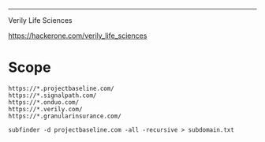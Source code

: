 ___

Verily Life Sciences

https://hackerone.com/verily_life_sciences

# Scope

```
https://*.projectbaseline.com/
https://*.signalpath.com/
https://*.onduo.com/
https://*.verily.com/
https://*.granularinsurance.com/
```

```
subfinder -d projectbaseline.com -all -recursive > subdomain.txt
```